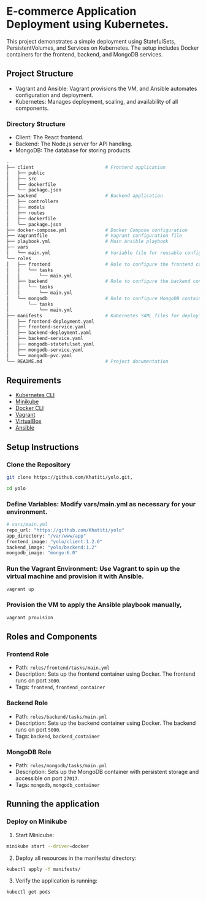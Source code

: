 # E-commerce Application Deployment using Kubernetes.

This project demonstrates a simple deployment using StatefulSets, PersistentVolumes, and Services on Kubernetes. The setup includes Docker containers for the frontend, backend, and MongoDB services.

## Project Structure

- Vagrant and Ansible: Vagrant provisions the VM, and Ansible automates configuration and deployment.
- Kubernetes: Manages deployment, scaling, and availability of all components.

### Directory Structure
- Client: The React frontend.
- Backend: The Node.js server for API handling.
- MongoDB: The database for storing products.

```bash
.
├── client                          # Frontend application 
│   ├── public
│   ├── src
│   ├── dockerfile
│   └── package.json
├── backend                         # Backend application 
│   ├── controllers
│   ├── models
│   ├── routes
│   ├── dockerfile
│   └── package.json
├── docker-compose.yml              # Docker Compose configuration
├── Vagrantfile                     # Vagrant configuration file
├── playbook.yml                    # Main Ansible playbook
├── vars
│   └── main.yml                    # Variable file for reusable configurations
└── roles
│   ├── frontend                    # Role to configure the frontend container
│   │   └── tasks
│   │       └── main.yml
│   ├── backend                     # Role to configure the backend container
│   │   └── tasks
│   │       └── main.yml
│   └── mongodb                     # Role to configure MongoDB container
│       └── tasks
│           └── main.yml
├── manifests                       # Kubernetes YAML files for deploying application components
│   ├── frontend-deployment.yaml
│   ├── frontend-service.yaml
│   ├── backend-deployment.yaml
│   ├── backend-service.yaml
│   ├── mongodb-statefulset.yaml
│   ├── mongodb-service.yaml
│   └── mongodb-pvc.yaml
└── README.md                       # Project documentation

```

## Requirements
- [Kubernetes CLI](https://kubernetes.io/docs/tasks/tools) 
- [Minikube](https://minikube.sigs.k8s.io/docs/start) 
- [Docker CLI](https://docs.docker.com/engine/install) 
- [Vagrant](https://www.vagrantup.com/downloads) 
- [VirtualBox](https://www.virtualbox.org/wiki/Downloads) 
- [Ansible](https://www.ansible.com/products/ansible) 

## Setup Instructions
### Clone the Repository

```bash
git clone https://github.com/Khatiti/yolo.git,

cd yolo 

```

### Define Variables: Modify vars/main.yml as necessary for your environment.
```bash
# vars/main.yml
repo_url: "https://github.com/Khatiti/yolo"
app_directory: "/var/www/app"
frontend_image: "yolo/client:1.2.0"
backend_image: "yolo/backend:1.2"
mongodb_image: "mongo:6.0"

```

### Run the Vagrant Environment: Use Vagrant to spin up the virtual machine and provision it with Ansible.

```bash
vagrant up

```

### Provision the VM to apply the Ansible playbook manually,

```bash
vagrant provision

```

## Roles and Components
### Frontend Role
- Path: `roles/frontend/tasks/main.yml`
- Description: Sets up the frontend container using Docker. The frontend runs on port `3000`.
- Tags: `frontend`, `frontend_container`


### Backend Role
- Path: `roles/backend/tasks/main.yml`
- Description: Sets up the backend container using Docker. The backend runs on port `5000`.
- Tags: `backend`, `backend_container`


### MongoDB Role
- Path: `roles/mongodb/tasks/main.yml`
- Description: Sets up the MongoDB container with persistent storage and accessible on port `27017`.
- Tags: `mongodb`, `mongodb_container`



## Running the application
### Deploy on Minikube

1.  Start Minicube:
```bash
minikube start --driver=docker

```

2.  Deploy all resources in the manifests/ directory:
```bash
kubectl apply -f manifests/

```

3.  Verify the application is running:
```bash
kubectl get pods

```